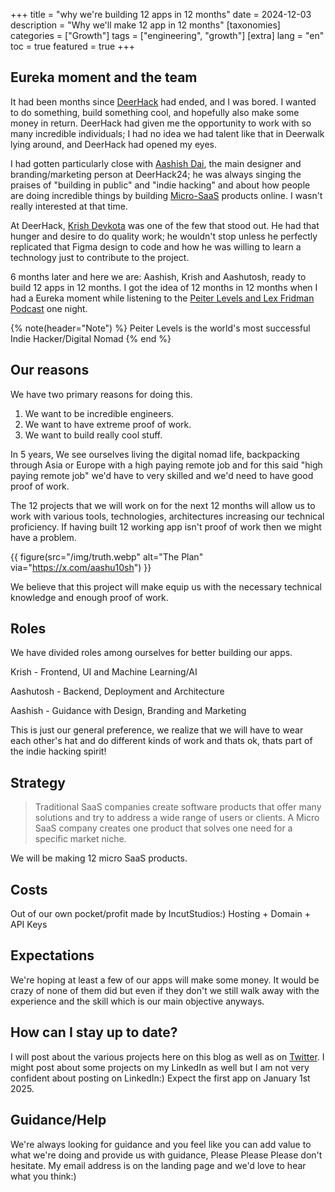 +++
title = "why we're building 12 apps in 12 months"
date = 2024-12-03
description = "Why we'll make 12 app in 12 months"
[taxonomies]
categories = ["Growth"]
tags = ["engineering", "growth"]
[extra]
lang = "en"
toc = true
featured = true
+++

## Eureka moment and the team

It had been months since [DeerHack](https://deerhack.deerwalk.edu.np) had ended, and I was bored. I wanted to do something, build something cool, and hopefully also make some money in return. DeerHack had given me the opportunity to work with so many incredible individuals; I had no idea we had talent like that in Deerwalk lying around, and DeerHack had opened my eyes.

I had gotten particularly close with [Aashish Dai](https://www.linkedin.com/in/aashish-kadel-93b8b2239/), the main designer and branding/marketing person at DeerHack24; he was always singing the praises of "building in public" and "indie hacking" and about how people are doing incredible things by building [Micro-SaaS](https://hackernoon.com/micro-saas-what-it-is-and-how-to-build-one) products online. I wasn't really interested at that time.

At DeerHack, [Krish Devkota](https://www.linkedin.com/in/krish-devkota) was one of the few that stood out. He had that hunger and desire to do quality work; he wouldn't stop unless he perfectly replicated that Figma design to code and how he was willing to learn a technology just to contribute to the project.

6 months later and here we are: Aashish, Krish and Aashutosh, ready to build 12 apps in 12 months. I got the idea of 12 months in 12 months when I had a Eureka moment while listening to the [Peiter Levels and Lex Fridman Podcast](https://www.youtube.com/watch?v=oFtjKbXKqbg&t=2590s) one night.

{% note(header="Note") %}
Peiter Levels is the world's most successful Indie Hacker/Digital Nomad
{% end %}

## Our reasons
We have two primary reasons for doing this.
1. We want to be incredible engineers.
2. We want to have extreme proof of work.
3. We want to build really cool stuff.

In 5 years, We see ourselves living the digital nomad life, backpacking through Asia or Europe with a high paying remote job and for this said "high paying remote job" we'd have to very skilled and we'd need to have good proof of work.

The 12 projects that we will work on for the next 12 months will allow us to work with various tools, technologies, architectures increasing our technical proficiency. If having built 12 working app isn't proof of work then we might have a problem. 

{{ figure(src="/img/truth.webp" alt="The Plan" via="https://x.com/aashu10sh") }}


We believe that this project will make equip us with the necessary technical knowledge and enough proof of work.

## Roles
We have divided roles among ourselves for better building our apps.

Krish - Frontend, UI and Machine Learning/AI

Aashutosh - Backend, Deployment and Architecture

Aashish - Guidance with Design, Branding and Marketing

This is just our general preference, we realize that we will have to wear each other's hat and do different kinds of work and thats ok, thats part of the indie hacking spirit!

## Strategy
> Traditional SaaS companies create software products that offer many solutions and try to address a wide range of users or clients.
> A Micro SaaS company creates one product that solves one need for a specific market niche.

We will be making 12 micro SaaS products.

## Costs
Out of our own pocket/profit made by IncutStudios:) Hosting + Domain + API Keys

## Expectations
We're hoping at least a few of our apps will make some money. It would be crazy of none of them did but even if they don't we still walk away with the experience and the skill which is our main objective anyways.

## How can I stay up to date?
I will post about the various projects here on this blog as well as on [Twitter](https://x.com/aashu10sh). I might post about some projects on my LinkedIn as well but I am not very confident about posting on LinkedIn:) Expect the first app on January 1st 2025.

## Guidance/Help
We're always looking for guidance and you feel like you can add value to what we're doing and provide us with guidance, Please Please Please don't hesitate. My email address is on the landing page and we'd love to hear what you think:)



